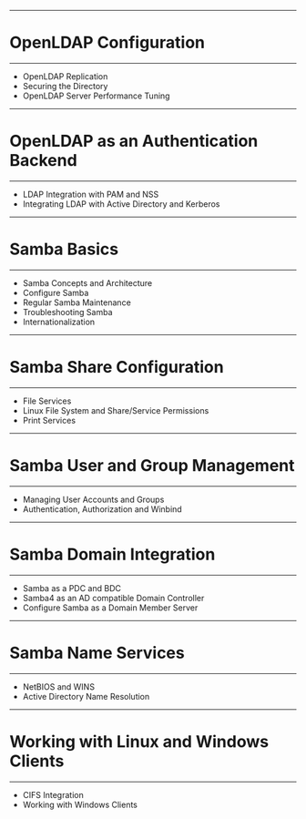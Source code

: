 ---------------------------------------------------  
# OpenLDAP Configuration
---------------------------------------------------  
- OpenLDAP Replication  
- Securing the Directory  
- OpenLDAP Server Performance Tuning  
---------------------------------------------------  
# OpenLDAP as an Authentication Backend
---------------------------------------------------  
- LDAP Integration with PAM and NSS  
- Integrating LDAP with Active Directory and Kerberos  
---------------------------------------------------  
# Samba Basics
---------------------------------------------------  
- Samba Concepts and Architecture  
- Configure Samba  
- Regular Samba Maintenance  
- Troubleshooting Samba  
- Internationalization  
---------------------------------------------------  
# Samba Share Configuration
---------------------------------------------------  
- File Services  
- Linux File System and Share/Service Permissions  
- Print Services  
---------------------------------------------------  
# Samba User and Group Management
---------------------------------------------------  
- Managing User Accounts and Groups  
- Authentication, Authorization and Winbind  
---------------------------------------------------  
# Samba Domain Integration
---------------------------------------------------  
- Samba as a PDC and BDC  
- Samba4 as an AD compatible Domain Controller  
- Configure Samba as a Domain Member Server  
---------------------------------------------------  
# Samba Name Services
---------------------------------------------------  
- NetBIOS and WINS  
- Active Directory Name Resolution  
---------------------------------------------------  
# Working with Linux and Windows Clients
---------------------------------------------------  
- CIFS Integration  
- Working with Windows Clients  
